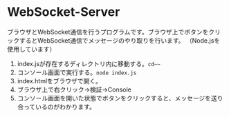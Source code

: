 # WebSocket-Server

ブラウザとWebSocket通信を行うプログラムです。ブラウザ上でボタンをクリックするとWebSocket通信でメッセージのやり取りを行います。
（Node.jsを使用しています）

1. index.jsが存在するディレクトリ内に移動する。`cd~~`
2. コンソール画面で実行する。`node index.js`
3. index.htmlをブラウザで開く。
4. ブラウザ上で右クリック→検証→Console
5. コンソール画面を開いた状態でボタンをクリックすると、メッセージを送り合っているのがわかります。
